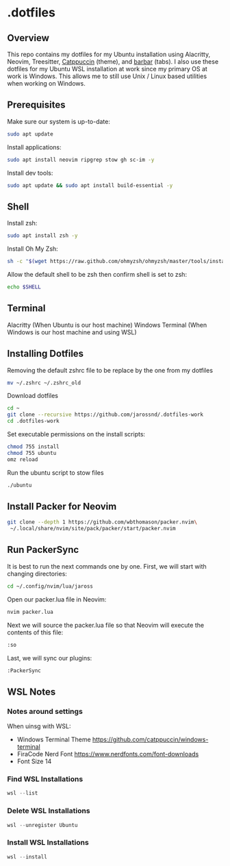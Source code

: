 # .dotfiles

## Overview

This repo contains my dotfiles for my Ubuntu installation using Alacritty, Neovim, Treesitter, [Catppuccin](https://github.com/catppuccin/nvim) (theme), and [barbar](https://github.com/romgrk/barbar.nvim) (tabs). I also use these dotfiles for my Ubuntu WSL installation at work since my primary OS at work is Windows. This allows me to still use Unix / Linux based utilities when working on Windows.

## Prerequisites

Make sure our system is up-to-date:

```bash
sudo apt update
```

Install applications:

```bash
sudo apt install neovim ripgrep stow gh sc-im -y
```

Install dev tools:

```bash
sudo apt update && sudo apt install build-essential -y
```

## Shell

Install zsh:

```bash
sudo apt install zsh -y
```

Install Oh My Zsh:

```bash
sh -c "$(wget https://raw.github.com/ohmyzsh/ohmyzsh/master/tools/install.sh -O -)"
```
Allow the default shell to be zsh then confirm shell is set to zsh:

```bash
echo $SHELL
```

## Terminal

Alacritty (When Ubuntu is our host machine)
Windows Terminal (When Windows is our host machine and using WSL)

## Installing Dotfiles

Removing the default zshrc file to be replace by the one from my dotfiles

```bash
mv ~/.zshrc ~/.zshrc_old
```

Download dotfiles

```bash
cd ~
git clone --recursive https://github.com/jarossnd/.dotfiles-work
cd .dotfiles-work
```

Set executable permissions on the install scripts:

```bash
chmod 755 install
chmod 755 ubuntu
omz reload
```

Run the ubuntu script to stow files

```bash
./ubuntu
```
## Install Packer for Neovim

```bash
git clone --depth 1 https://github.com/wbthomason/packer.nvim\
 ~/.local/share/nvim/site/pack/packer/start/packer.nvim
```

## Run PackerSync

It is best to run the next commands one by one. First, we will start with changing directories:

```bash
cd ~/.config/nvim/lua/jaross
```

Open our packer.lua file in Neovim:

```bash
nvim packer.lua
```

Next we will source the packer.lua file so that Neovim will execute the contents of this file:

```bash
:so
```

Last, we will sync our plugins:

```bash
:PackerSync
```

## WSL Notes

### Notes around settings

When uinsg with WSL:

- Windows Terminal Theme https://github.com/catppuccin/windows-terminal
- FiraCode Nerd Font https://www.nerdfonts.com/font-downloads
- Font Size 14

### Find WSL Installations

```powershell
wsl --list
```

### Delete WSL Installations

```powershell
wsl --unregister Ubuntu
```

### Install WSL Installations

```powershell
wsl --install
```
